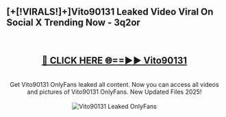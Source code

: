 <h2>[+[!VIRALS!]+]Vito90131 Leaked Video Viral On Social X Trending Now - 3q2or</h2>
<br>
<div align="center">
<h2><a href="https://libra.edu.pl?Vito90131" rel="nofollow">🔴 CLICK HERE 🌐==►► Vito90131</a></h2>
<br>
Get Vito90131 OnlyFans leaked all content. Now you can access all videos and pictures of Vito90131 OnlyFans. New Updated Files 2025!
<br>
<br>
<a href="https://libra.edu.pl?Vito90131" rel="nofollow" data-target="animated-image.originalLink"><img src="https://i.ibb.co.com/WyWwxjT/player-gif2.gif" alt="Vito90131 Leaked OnlyFans" style="max-width: 100%; display: inline-block;" data-target="animated-image.originalImage"></a>
</div>
<br>